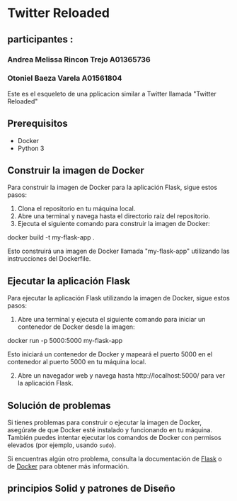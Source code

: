 # Twitter Reloaded

## participantes :

### Andrea Melissa Rincon Trejo A01365736

### Otoniel Baeza Varela A01561804

Este es el esqueleto de una pplicacion similar a Twitter llamada "Twitter Reloaded"

## Prerequisitos

- Docker
- Python 3

## Construir la imagen de Docker

Para construir la imagen de Docker para la aplicación Flask, sigue estos pasos:

1. Clona el repositorio en tu máquina local.
2. Abre una terminal y navega hasta el directorio raíz del repositorio.
3. Ejecuta el siguiente comando para construir la imagen de Docker:

docker build -t my-flask-app .

Esto construirá una imagen de Docker llamada "my-flask-app" utilizando las instrucciones del Dockerfile.

## Ejecutar la aplicación Flask

Para ejecutar la aplicación Flask utilizando la imagen de Docker, sigue estos pasos:

1. Abre una terminal y ejecuta el siguiente comando para iniciar un contenedor de Docker desde la imagen:

docker run -p 5000:5000 my-flask-app

Esto iniciará un contenedor de Docker y mapeará el puerto 5000 en el contenedor al puerto 5000 en tu máquina local.

2. Abre un navegador web y navega hasta http://localhost:5000/ para ver la aplicación Flask.

## Solución de problemas

Si tienes problemas para construir o ejecutar la imagen de Docker, asegúrate de que Docker esté instalado y funcionando en tu máquina. También puedes intentar ejecutar los comandos de Docker con permisos elevados (por ejemplo, usando `sudo`).

Si encuentras algún otro problema, consulta la documentación de [Flask](https://flask.palletsprojects.com/) o de [Docker](https://docs.docker.com/) para obtener más información.

## principios Solid y patrones de Diseño

